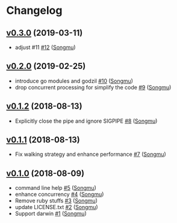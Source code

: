 # Changelog

## [v0.3.0](https://github.com/Songmu/git-set-mtime/compare/v0.2.0...v0.3.0) (2019-03-11)

* adjust #11 [#12](https://github.com/Songmu/git-set-mtime/pull/12) ([Songmu](https://github.com/Songmu))

## [v0.2.0](https://github.com/Songmu/git-set-mtime/compare/v0.1.2...v0.2.0) (2019-02-25)

* introduce go modules and godzil [#10](https://github.com/Songmu/git-set-mtime/pull/10) ([Songmu](https://github.com/Songmu))
* drop concurrent processing for simplify the code [#9](https://github.com/Songmu/git-set-mtime/pull/9) ([Songmu](https://github.com/Songmu))

## [v0.1.2](https://github.com/Songmu/git-set-mtime/compare/v0.1.1...v0.1.2) (2018-08-13)

* Explicitly close the pipe and ignore SIGPIPE [#8](https://github.com/Songmu/git-set-mtime/pull/8) ([Songmu](https://github.com/Songmu))

## [v0.1.1](https://github.com/Songmu/git-set-mtime/compare/v0.1.0...v0.1.1) (2018-08-13)

* Fix walking strategy and enhance performance [#7](https://github.com/Songmu/git-set-mtime/pull/7) ([Songmu](https://github.com/Songmu))

## [v0.1.0](https://github.com/Songmu/git-set-mtime/compare/4a279fec495c...v0.1.0) (2018-08-09)

* command line help [#5](https://github.com/Songmu/git-set-mtime/pull/5) ([Songmu](https://github.com/Songmu))
* enhance concurrency [#4](https://github.com/Songmu/git-set-mtime/pull/4) ([Songmu](https://github.com/Songmu))
* Remove ruby stuffs [#3](https://github.com/Songmu/git-set-mtime/pull/3) ([Songmu](https://github.com/Songmu))
* update LICENSE.txt [#2](https://github.com/Songmu/git-set-mtime/pull/2) ([Songmu](https://github.com/Songmu))
* Support darwin [#1](https://github.com/Songmu/git-set-mtime/pull/1) ([Songmu](https://github.com/Songmu))

